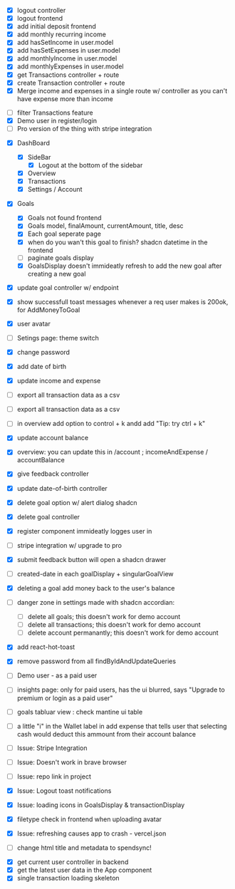 - [x] logout controller
- [x] logout frontend
- [x] add initial deposit frontend
- [x] add monthly recurring income
- [x] add hasSetIncome in user.model
- [x] add hasSetExpenses in user.model
- [x] add monthlyIncome in user.model
- [x] add monthlyExpenses in user.model
- [x] get Transactions controller + route
- [x] create Transaction controller + route
- [x] Merge income and expenses in a single route w/ controller as you can't have expense more than income
<!-- - [ ] Add attachment feature in sidebar -->
- [ ] filter Transactions feature
- [x] Demo user in register/login
- [ ] Pro version of the thing with stripe integration
<!-- - [ ] Oauth? -->
- [x] DashBoard

  - [x] SideBar
    - [x] Logout at the bottom of the sidebar
  - [x] Overview
  - [x] Transactions
  - [x] Settings / Account

- [x] Goals

  - [x] Goals not found frontend
  - [x] Goals model, finalAmount, currentAmount, title, desc
  - [x] Each goal seperate page
  <!-- - [ ] markdown mode in goal desc -->
  - [x] when do you wan't this goal to finish? shadcn datetime in the frontend
  <!-- - [ ] shadcn command box on frontend -->
  - [ ] paginate goals display
  - [x] GoalsDisplay doesn't immideatly refresh to add the new goal after creating a new goal

- [x] update goal controller w/ endpoint
- [x] show successfull toast messages whenever a req user makes is 200ok, for AddMoneyToGoal
- [x] user avatar
- [ ] Setings page: theme switch

- [x] change password
- [x] add date of birth
- [x] update income and expense
- [ ] export all transaction data as a csv
- [ ] export all transaction data as a csv
- [ ] in overview add option to control + k andd add "Tip: try ctrl + k"
- [x] update account balance
- [x] overview: you can update this in /account ; incomeAndExpense / accountBalance
- [x] give feedback controller
- [x] update date-of-birth controller
- [x] delete goal option w/ alert dialog shadcn
- [x] delete goal controller
- [x] register component immideatly logges user in
- [ ] stripe integration w/ upgrade to pro
  <!-- - [ ] max 5 goals for free user, unlimited goals for paid user -->
  <!-- - [ ] add more categories for goals, user model: categories-default [1, 2, 3, 4, 5 ] -->
- [x] submit feedback button will open a shadcn drawer
- [ ] created-date in each goalDisplay + singularGoalView
- [x] deleting a goal add money back to the user's balance
- [ ] danger zone in settings made with shadcn accordian:

  - [ ] delete all goals; this doesn't work for demo account
  - [ ] delete all transactions; this doesn't work for demo account
  - [ ] delete account permanantly; this doesn't work for demo account

- [x] add react-hot-toast
- [x] remove password from all findByIdAndUpdateQueries
- [ ] Demo user - as a paid user
- [ ] insights page: only for paid users, has the ui blurred, says "Upgrade to premium or login as a paid user"
- [ ] goals tabluar view : check mantine ui table
- [ ] a little "i" in the Wallet label in add expense that tells user that selecting cash would deduct this ammount from their account balance
- [ ] Issue: Stripe Integration
- [ ] Issue: Doesn't work in brave browser
- [ ] Issue: repo link in project
- [x] Issue: Logout toast notifications
- [x] Issue: loading icons in GoalsDisplay & transactionDisplay
- [x] filetype check in frontend when uploading avatar
- [x] Issue: refreshing causes app to crash - vercel.json
- [ ] change html title and metadata to spendsync!
<!-- - [ ] add a password to protect the reset demo user thing -->
- [x] get current user controller in backend
- [x] get the latest user data in the App component
- [x] single transaction loading skeleton
